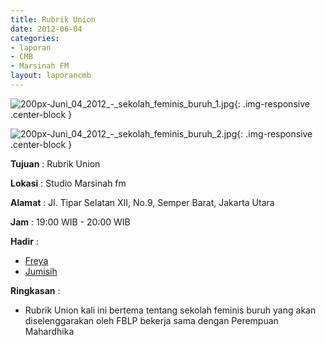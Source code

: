 ```yaml
---
title: Rubrik Union
date: 2012-06-04
categories:
- laporan
- CMB
- Marsinah FM
layout: laporancmb
---
```


![200px-Juni_04_2012_-_sekolah_feminis_buruh_1.jpg](/uploads/200px-Juni_04_2012_-_sekolah_feminis_buruh_1.jpg){: .img-responsive .center-block }

![200px-Juni_04_2012_-_sekolah_feminis_buruh_2.jpg](/uploads/200px-Juni_04_2012_-_sekolah_feminis_buruh_2.jpg){: .img-responsive .center-block }


**Tujuan** : Rubrik Union  

**Lokasi** : Studio Marsinah fm

**Alamat** : Jl. Tipar Selatan XII, No.9, Semper Barat, Jakarta Utara

**Jam** : 19:00 WIB - 20:00 WIB

**Hadir** : 
* [Freya](http://wiki.ciptamedia.org/wiki/Freya)
* [Jumisih](http://wiki.ciptamedia.org/wiki/Jumisih)

**Ringkasan** : 
* Rubrik Union kali ini bertema tentang sekolah feminis buruh yang akan diselenggarakan oleh FBLP bekerja sama dengan Perempuan Mahardhika

